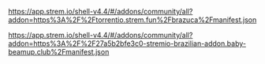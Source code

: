 https://app.strem.io/shell-v4.4/#/addons/community/all?addon=https%3A%2F%2Ftorrentio.strem.fun%2Fbrazuca%2Fmanifest.json

https://app.strem.io/shell-v4.4/#/addons/community/all?addon=https%3A%2F%2F27a5b2bfe3c0-stremio-brazilian-addon.baby-beamup.club%2Fmanifest.json
